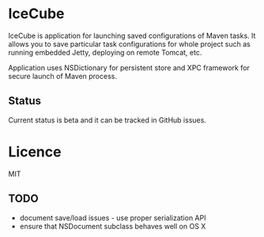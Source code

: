 # IceCube

IceCube is application for launching saved configurations of Maven tasks. It allows you to save particular task
configurations for whole project such as running embedded Jetty, deploying on remote Tomcat, etc.

Application uses NSDictionary for persistent store and XPC framework for secure launch of Maven process.

## Status
Current status is beta and it can be tracked in GitHub issues.
 
# Licence
MIT

## TODO

* document save/load issues - use proper serialization API
* ensure that NSDocument subclass behaves well on OS X
